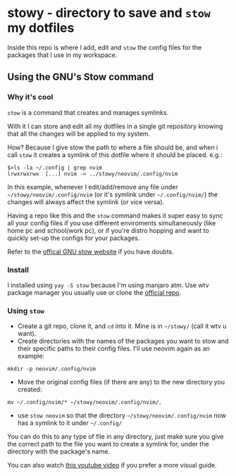 # stowy - directory to save and `stow` my dotfiles

Inside this repo is where I add, edit and `stow` the config files for the packages that I use in my workspace.

## Using the GNU's Stow command

### Why it's cool

`stow` is a command that creates and manages symlinks.

With it I can store and edit all my dotfiles in a single git repository knowing that all the changes will be applied to my system.

How? Because I give stow the path to where a file should be, and when i call `stow` it creates a symlink of this dotfile where it should be placed. e.g.:
 ``` 
$>ls -la ~/.config | grep nvim 
lrwxrwxrwx  [...] nvim -> ../stowy/neovim/.config/nvim
```
In this example, whenever I edit/add/remove any file under `~/stowy/neovim/.config/nvim` (or it's symlink under `~/.config/nvim/`) the changes will always affect the symlink (or vice versa).

Having a repo like this and the `stow` command makes it super easy to sync all your config files if you use different enviroments simultaneously (like home pc and school/work pc), or if you're distro hopping and want to quickly set-up the configs for your packages.

Refer to the [offical GNU stow website](https://www.gnu.org/software/stow/) if you have doubts.

### Install

I installed using `yay -S stow` because I'm using manjaro atm.
Use wtv package manager you usually use or clone the [official repo](https://git.savannah.gnu.org/git/stow.git).

### Using `stow`

* Create a git repo, clone it, and `cd` into it. Mine is in `~/stowy/` (call it wtv u want).
* Create directories with the names of the packages you want to stow and their specific paths to their config files. I'll use neovim again as an example:
```
mkdir -p neovim/.config/nvim
```
* Move the original config files (if there are any) to the new directory you created:
```
mv ~/.config/nvim/* ~/stowy/neovim/.config/nvim/.
```
* use `stow neovim` so that the directory `~/stowy/neovim/.config/nvim` now has a symlink to it under `~/.config/`

You can do this to any type of file in any directory, just make sure you give the correct path to the file you want to create a symlink for, under the directory with the package's name.

You can also watch [this youtube video](https://www.youtube.com/watch?v=NoFiYOqnC4o) if you prefer a more visual guide.
